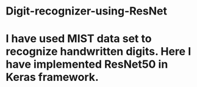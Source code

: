 # Digit-recognizer-using-ResNet

# I have used MIST data set to recognize handwritten digits. Here I have implemented ResNet50 in Keras framework.
